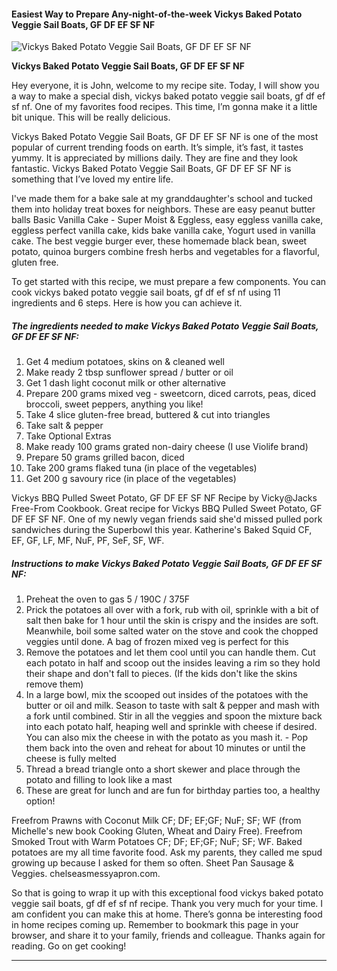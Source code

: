             

#### Easiest Way to Prepare Any-night-of-the-week Vickys Baked Potato Veggie Sail Boats, GF DF EF SF NF

![Vickys Baked Potato Veggie Sail Boats, GF DF EF SF NF](https://img-global.cpcdn.com/recipes/51613775/751x532cq70/vickys-baked-potato-veggie-sail-boats-gf-df-ef-sf-nf-recipe-main-photo.jpg)

**Vickys Baked Potato Veggie Sail Boats, GF DF EF SF NF**

Hey everyone, it is John, welcome to my recipe site. Today, I will show you a way to make a special dish, vickys baked potato veggie sail boats, gf df ef sf nf. One of my favorites food recipes. This time, I’m gonna make it a little bit unique. This will be really delicious.

Vickys Baked Potato Veggie Sail Boats, GF DF EF SF NF is one of the most popular of current trending foods on earth. It’s simple, it’s fast, it tastes yummy. It is appreciated by millions daily. They are fine and they look fantastic. Vickys Baked Potato Veggie Sail Boats, GF DF EF SF NF is something that I’ve loved my entire life.

I've made them for a bake sale at my granddaughter's school and tucked them into holiday treat boxes for neighbors. These are easy peanut butter balls Basic Vanilla Cake - Super Moist & Eggless, easy eggless vanilla cake, eggless perfect vanilla cake, kids bake vanilla cake, Yogurt used in vanilla cake. The best veggie burger ever, these homemade black bean, sweet potato, quinoa burgers combine fresh herbs and vegetables for a flavorful, gluten free.

To get started with this recipe, we must prepare a few components. You can cook vickys baked potato veggie sail boats, gf df ef sf nf using 11 ingredients and 6 steps. Here is how you can achieve it.

##### The ingredients needed to make Vickys Baked Potato Veggie Sail Boats, GF DF EF SF NF:

1.  Get 4 medium potatoes, skins on & cleaned well
2.  Make ready 2 tbsp sunflower spread / butter or oil
3.  Get 1 dash light coconut milk or other alternative
4.  Prepare 200 grams mixed veg - sweetcorn, diced carrots, peas, diced broccoli, sweet peppers, anything you like!
5.  Take 4 slice gluten-free bread, buttered & cut into triangles
6.  Take salt & pepper
7.  Take Optional Extras
8.  Make ready 100 grams grated non-dairy cheese (I use Violife brand)
9.  Prepare 50 grams grilled bacon, diced
10.  Take 200 grams flaked tuna (in place of the vegetables)
11.  Get 200 g savoury rice (in place of the vegetables)

Vickys BBQ Pulled Sweet Potato, GF DF EF SF NF Recipe by Vicky@Jacks Free-From Cookbook. Great recipe for Vickys BBQ Pulled Sweet Potato, GF DF EF SF NF. One of my newly vegan friends said she'd missed pulled pork sandwiches during the Superbowl this year. Katherine's Baked Squid CF, EF, GF, LF, MF, NuF, PF, SeF, SF, WF.

##### Instructions to make Vickys Baked Potato Veggie Sail Boats, GF DF EF SF NF:

1.  Preheat the oven to gas 5 / 190C / 375F
2.  Prick the potatoes all over with a fork, rub with oil, sprinkle with a bit of salt then bake for 1 hour until the skin is crispy and the insides are soft. Meanwhile, boil some salted water on the stove and cook the chopped veggies until done. A bag of frozen mixed veg is perfect for this
3.  Remove the potatoes and let them cool until you can handle them. Cut each potato in half and scoop out the insides leaving a rim so they hold their shape and don't fall to pieces. (If the kids don't like the skins remove them)
4.  In a large bowl, mix the scooped out insides of the potatoes with the butter or oil and milk. Season to taste with salt & pepper and mash with a fork until combined. Stir in all the veggies and spoon the mixture back into each potato half, heaping well and sprinkle with cheese if desired. You can also mix the cheese in with the potato as you mash it. - Pop them back into the oven and reheat for about 10 minutes or until the cheese is fully melted
5.  Thread a bread triangle onto a short skewer and place through the potato and filling to look like a mast
6.  These are great for lunch and are fun for birthday parties too, a healthy option!

Freefrom Prawns with Coconut Milk CF; DF; EF;GF; NuF; SF; WF (from Michelle's new book Cooking Gluten, Wheat and Dairy Free). Freefrom Smoked Trout with Warm Potatoes CF; DF; EF;GF; NuF; SF; WF. Baked potatoes are my all time favorite food. Ask my parents, they called me spud growing up because I asked for them so often. Sheet Pan Sausage & Veggies. chelseasmessyapron.com.

So that is going to wrap it up with this exceptional food vickys baked potato veggie sail boats, gf df ef sf nf recipe. Thank you very much for your time. I am confident you can make this at home. There’s gonna be interesting food in home recipes coming up. Remember to bookmark this page in your browser, and share it to your family, friends and colleague. Thanks again for reading. Go on get cooking!

* * *